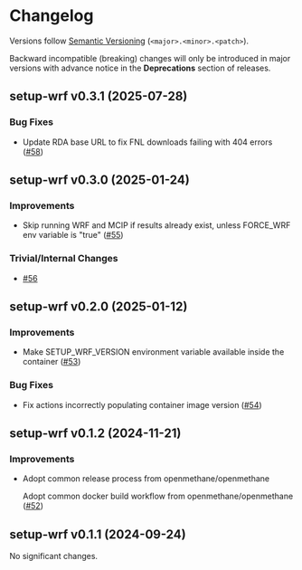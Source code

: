 # Changelog

Versions follow [Semantic Versioning](https://semver.org/) (`<major>.<minor>.<patch>`).

Backward incompatible (breaking) changes will only be introduced in major versions
with advance notice in the **Deprecations** section of releases.


<!--
You should *NOT* be adding new changelog entries to this file, this
file is managed by towncrier. See changelog/README.md.

You *may* edit previous changelogs to fix problems like typo corrections or such.
To add a new changelog entry, please see
https://pip.pypa.io/en/latest/development/contributing/#news-entries,
noting that we use the `changelog` directory instead of news, md instead
of rst and use slightly different categories.
-->

<!-- towncrier release notes start -->

## setup-wrf v0.3.1 (2025-07-28)

### Bug Fixes

- Update RDA base URL to fix FNL downloads failing with 404 errors ([#58](https://github.com/openmethane/setup-wrf/pulls/58))


## setup-wrf v0.3.0 (2025-01-24)

### Improvements

- Skip running WRF and MCIP if results already exist, unless FORCE_WRF env variable is "true" ([#55](https://github.com/openmethane/setup-wrf/pulls/55))

### Trivial/Internal Changes

- [#56](https://github.com/openmethane/setup-wrf/pulls/56)


## setup-wrf v0.2.0 (2025-01-12)

### Improvements

- Make SETUP_WRF_VERSION environment variable available inside the container ([#53](https://github.com/openmethane/setup-wrf/pulls/53))

### Bug Fixes

- Fix actions incorrectly populating container image version ([#54](https://github.com/openmethane/setup-wrf/pulls/54))


## setup-wrf v0.1.2 (2024-11-21)

### Improvements

- Adopt common release process from openmethane/openmethane

  Adopt common docker build workflow from openmethane/openmethane ([#52](https://github.com/openmethane/setup-wrf/pulls/52))


## setup-wrf v0.1.1 (2024-09-24)

No significant changes.
